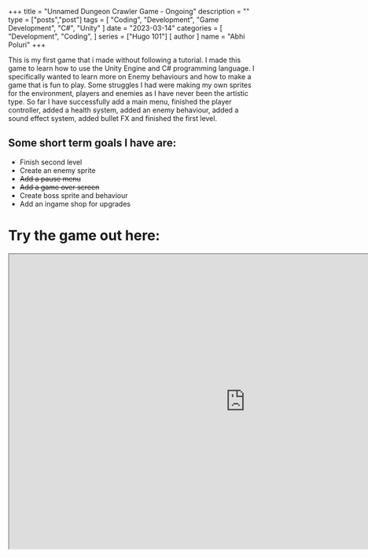 +++
title = "Unnamed Dungeon Crawler Game - Ongoing"
description = ""
type = ["posts","post"]
tags = [
    "Coding", 
    "Development", 
    "Game Development", 
    "C#", 
    "Unity"
]
date = "2023-03-14"
categories = [
    "Development",
    "Coding",
]
series = ["Hugo 101"]
[ author ]
  name = "Abhi Poluri"
+++

This is my first game that i made without following a tutorial. I made this game to learn how to use the Unity Engine and C# programming language. I specifically wanted to learn more on Enemy behaviours and how to make a game that is fun to play. Some struggles I had were making my own sprites for the environment, players and enemies as I have never been the artistic type. So far I have successfully add a main menu, finished the player controller, added a health system, added an enemy behaviour, added a sound effect system, added bullet FX and finished the first level.

## Some short term goals I have are:

<ul>
<li>Finish second level</li>
<li>Create an enemy sprite</li>
<li><s>Add a pause menu</s></li>
<li><s>Add a game over screen</s></li>
<li>Create boss sprite and behaviour</li>
<li>Add an ingame shop for upgrades</li>
</ul>

# Try the game out here:

<iframe src="https://i.simmer.io/@AbhiPoluri/dungeon-game" style="width:960px;height:600px"></iframe>